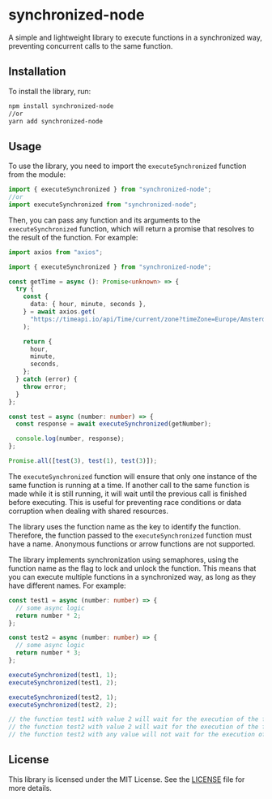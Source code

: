 # synchronized-node

A simple and lightweight library to execute functions in a synchronized way, preventing concurrent calls to the same function.

## Installation

To install the library, run:

```bash
npm install synchronized-node
//or
yarn add synchronized-node
```

## Usage

To use the library, you need to import the `executeSynchronized` function from the module:

```typescript
import { executeSynchronized } from "synchronized-node";
//or
import executeSynchronized from "synchronized-node";
```

Then, you can pass any function and its arguments to the `executeSynchronized` function, which will return a promise that resolves to the result of the function. For example:

```typescript
import axios from "axios";

import { executeSynchronized } from "synchronized-node";

const getTime = async (): Promise<unknown> => {
  try {
    const {
      data: { hour, minute, seconds },
    } = await axios.get(
      "https://timeapi.io/api/Time/current/zone?timeZone=Europe/Amsterdam"
    );

    return {
      hour,
      minute,
      seconds,
    };
  } catch (error) {
    throw error;
  }
};

const test = async (number: number) => {
  const response = await executeSynchronized(getNumber);

  console.log(number, response);
};

Promise.all([test(3), test(1), test(3)]);
```

The `executeSynchronized` function will ensure that only one instance of the same function is running at a time. If another call to the same function is made while it is still running, it will wait until the previous call is finished before executing. This is useful for preventing race conditions or data corruption when dealing with shared resources.

The library uses the function name as the key to identify the function. Therefore, the function passed to the `executeSynchronized` function must have a name. Anonymous functions or arrow functions are not supported.

The library implements synchronization using semaphores, using the function name as the flag to lock and unlock the function. This means that you can execute multiple functions in a synchronized way, as long as they have different names. For example:

```typescript
const test1 = async (number: number) => {
  // some async logic
  return number * 2;
};

const test2 = async (number: number) => {
  // some async logic
  return number * 3;
};

executeSynchronized(test1, 1);
executeSynchronized(test1, 2);

executeSynchronized(test2, 1);
executeSynchronized(test2, 2);

// the function test1 with value 2 will wait for the execution of the function test1 with value 1 to finish
// the function test2 with value 2 will wait for the execution of the function test2 with value 1 to finish
// the function test2 with any value will not wait for the execution of the function test1 with any value
```

## License

This library is licensed under the MIT License. See the [LICENSE](https://github.com/AlecsFarias/synchronized-node/blob/main/LICENSE) file for more details.
